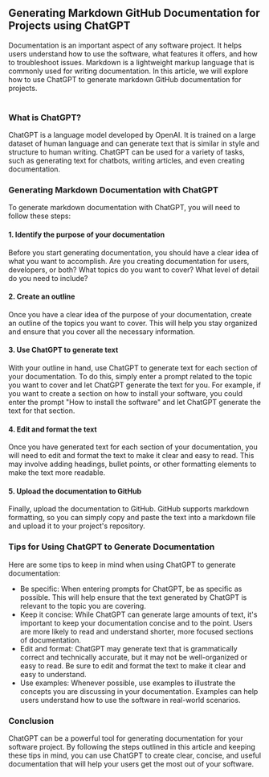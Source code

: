 ## Generating Markdown GitHub Documentation for Projects using ChatGPT

<div>
  Documentation is an important aspect of any software project. It helps users
  understand how to use the software, what features it offers, and how to
  troubleshoot issues. Markdown is a lightweight markup language that is
  commonly used for writing documentation. In this article, we will explore how
  to use ChatGPT to generate markdown GitHub documentation for projects.
</div>

<br />

### What is ChatGPT?

ChatGPT is a language model developed by OpenAI.
It is trained on a large dataset of human language
and can generate text that is similar in style and
structure to human writing. ChatGPT can be used for
a variety of tasks, such as generating text for chatbots,
writing articles, and even creating documentation.

### Generating Markdown Documentation with ChatGPT

To generate markdown documentation with ChatGPT, you will need to follow these steps:

#### 1. Identify the purpose of your documentation

Before you start generating documentation,
you should have a clear idea of what you want to accomplish.
Are you creating documentation for users, developers, or both?
What topics do you want to cover? What level of detail do you need to include?

#### 2. Create an outline

Once you have a clear idea of the purpose of your documentation,
create an outline of the topics you want to cover. This will
help you stay organized and ensure that you cover all the necessary information.

#### 3. Use ChatGPT to generate text

With your outline in hand, use ChatGPT
to generate text for each section of your documentation.
To do this, simply enter a prompt related to the topic you
want to cover and let ChatGPT generate the text for you.
For example, if you want to create a section on how to install your
software, you could enter the prompt "How to install the software"
and let ChatGPT generate the text for that section.

#### 4. Edit and format the text

Once you have generated text for each section of your documentation,
you will need to edit and format the text to make it clear and easy to read.
This may involve adding headings, bullet points, or other formatting elements
to make the text more readable.

#### 5. Upload the documentation to GitHub

Finally, upload the documentation to GitHub.
GitHub supports markdown formatting, so you can
simply copy and paste the text into a markdown file
and upload it to your project's repository.

### Tips for Using ChatGPT to Generate Documentation

Here are some tips to keep in mind when using ChatGPT to generate documentation:

<ul>
  <li>
    Be specific: When entering prompts for ChatGPT, be as specific as possible.
    This will help ensure that the text generated by ChatGPT is relevant to the
    topic you are covering.
  </li>
  <li>
    Keep it concise: While ChatGPT can generate large amounts of text, it's
    important to keep your documentation concise and to the point. Users are
    more likely to read and understand shorter, more focused sections of
    documentation.
  </li>
  <li>
    Edit and format: ChatGPT may generate text that is grammatically correct and
    technically accurate, but it may not be well-organized or easy to read. Be
    sure to edit and format the text to make it clear and easy to understand.
  </li>
  <li>
    Use examples: Whenever possible, use examples to illustrate the concepts you
    are discussing in your documentation. Examples can help users understand how
    to use the software in real-world scenarios.
  </li>
</ul>

### Conclusion

ChatGPT can be a powerful tool for generating documentation for your software project.
By following the steps outlined in this article and keeping these tips in mind, you
can use ChatGPT to create clear, concise, and useful documentation that will help
your users get the most out of your software.
